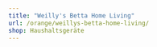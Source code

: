 ```yaml
---
title: "Weilly's Betta Home Living"
url: /orange/weillys-betta-home-living/
shop: Haushaltsgeräte
---
```

